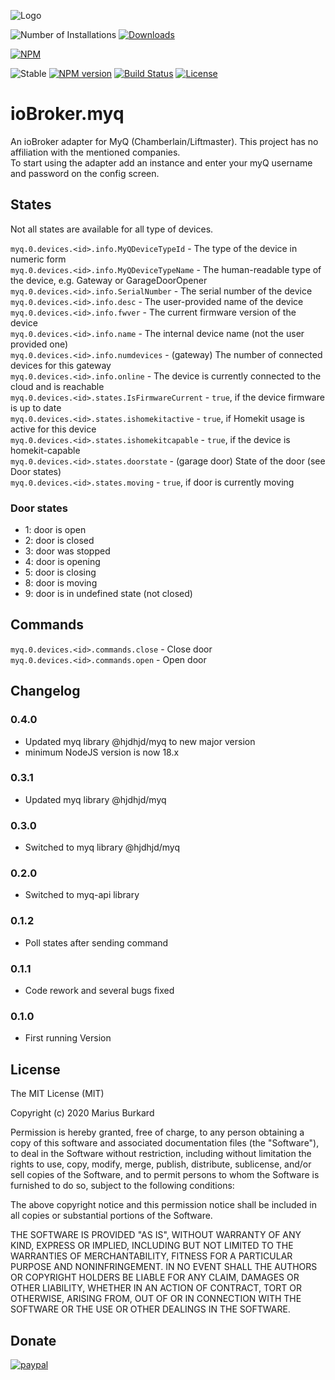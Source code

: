 ![Logo](admin/myq.png)

![Number of Installations](http://iobroker.live/badges/myq-installed.svg) [![Downloads](https://img.shields.io/npm/dm/iobroker.myq.svg)](https://www.npmjs.com/package/iobroker.myq)

[![NPM](https://nodei.co/npm/iobroker.myq.png?downloads=true)](https://nodei.co/npm/iobroker.myq/)

![Stable](http://iobroker.live/badges/myq-stable.svg)
[![NPM version](https://img.shields.io/npm/v/iobroker.myq.svg)](https://www.npmjs.com/package/iobroker.myq)
[![Build Status](https://travis-ci.org/StrathCole/ioBroker.myq.svg?branch=master)](https://travis-ci.org/StrathCole/ioBroker.myq)
[![License](https://img.shields.io/badge/license-MIT-blue.svg?style=flat)](https://github.com/StrathCole/iobroker.myq/blob/master/LICENSE)

# ioBroker.myq

An ioBroker adapter for MyQ (Chamberlain/Liftmaster). This project has no affiliation with the mentioned companies.  
To start using the adapter add an instance and enter your myQ username and password on the config screen.

## States

Not all states are available for all type of devices.

`myq.0.devices.<id>.info.MyQDeviceTypeId` - The type of the device in numeric form  
`myq.0.devices.<id>.info.MyQDeviceTypeName` - The human-readable type of the device, e.g. Gateway or GarageDoorOpener  
`myq.0.devices.<id>.info.SerialNumber` - The serial number of the device  
`myq.0.devices.<id>.info.desc` - The user-provided name of the device  
`myq.0.devices.<id>.info.fwver` - The current firmware version of the device  
`myq.0.devices.<id>.info.name` - The internal device name (not the user provided one)  
`myq.0.devices.<id>.info.numdevices` - (gateway) The number of connected devices for this gateway  
`myq.0.devices.<id>.info.online` - The device is currently connected to the cloud and is reachable  
`myq.0.devices.<id>.states.IsFirmwareCurrent` - `true`, if the device firmware is up to date  
`myq.0.devices.<id>.states.ishomekitactive` - `true`, if Homekit usage is active for this device  
`myq.0.devices.<id>.states.ishomekitcapable` - `true`, if the device is homekit-capable  
`myq.0.devices.<id>.states.doorstate` - (garage door) State of the door (see Door states)  
`myq.0.devices.<id>.states.moving` - `true`, if door is currently moving  

### Door states
 - 1: door is open
 - 2: door is closed
 - 3: door was stopped
 - 4: door is opening
 - 5: door is closing
 - 8: door is moving
 - 9: door is in undefined state (not closed)

## Commands

`myq.0.devices.<id>.commands.close` - Close door  
`myq.0.devices.<id>.commands.open` - Open door


## Changelog

### 0.4.0

-  Updated myq library @hjdhjd/myq to new major version
-  minimum NodeJS version is now 18.x

### 0.3.1

-  Updated myq library @hjdhjd/myq

### 0.3.0

-  Switched to myq library @hjdhjd/myq

### 0.2.0

-  Switched to myq-api library

### 0.1.2

-  Poll states after sending command

### 0.1.1

-  Code rework and several bugs fixed

### 0.1.0

-   First running Version

## License

The MIT License (MIT)

Copyright (c) 2020 Marius Burkard

Permission is hereby granted, free of charge, to any person obtaining a copy
of this software and associated documentation files (the "Software"), to deal
in the Software without restriction, including without limitation the rights
to use, copy, modify, merge, publish, distribute, sublicense, and/or sell
copies of the Software, and to permit persons to whom the Software is
furnished to do so, subject to the following conditions:

The above copyright notice and this permission notice shall be included in
all copies or substantial portions of the Software.

THE SOFTWARE IS PROVIDED "AS IS", WITHOUT WARRANTY OF ANY KIND, EXPRESS OR
IMPLIED, INCLUDING BUT NOT LIMITED TO THE WARRANTIES OF MERCHANTABILITY,
FITNESS FOR A PARTICULAR PURPOSE AND NONINFRINGEMENT. IN NO EVENT SHALL THE
AUTHORS OR COPYRIGHT HOLDERS BE LIABLE FOR ANY CLAIM, DAMAGES OR OTHER
LIABILITY, WHETHER IN AN ACTION OF CONTRACT, TORT OR OTHERWISE, ARISING FROM,
OUT OF OR IN CONNECTION WITH THE SOFTWARE OR THE USE OR OTHER DEALINGS IN
THE SOFTWARE.


## Donate
[![paypal](https://www.paypalobjects.com/en_US/i/btn/btn_donateCC_LG.gif)](https://www.paypal.com/cgi-bin/webscr?cmd=_s-xclick&hosted_button_id=SFLJ8HCW9T698&source=url)
